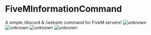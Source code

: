 # FiveMInformationCommand
A simple /discord &amp; /website command for FiveM servers!
![unknown](https://user-images.githubusercontent.com/98543952/152370705-e3189834-88a9-40d1-8f02-6d619ce4f508.png)
![unknown](https://user-images.githubusercontent.com/98543952/152370722-460ca434-8e73-43b4-a38d-e7224ae4ee8e.png)
![unknown](https://user-images.githubusercontent.com/98543952/152370739-cc1bb3db-1238-4b02-b878-c8a586976cd0.png)
![unknown](https://user-images.githubusercontent.com/98543952/152370748-11e16bce-1bf0-4471-900e-f815ab3e9c07.png)

